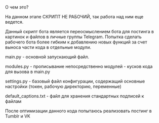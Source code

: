 О чем это?

На данном этапе СКРИПТ НЕ РАБОЧИЙ, так работа над ним еще ведется.

Данный скрипт бота является переосмыслением бота для постинга в картинок и файлов в личные группы Telegram. 
Попытка сделать рабочего бота более гибким к добавлению новых функций за счет выноса части кода в отдельные модули.

main.py - основной запускающий файл.

modules.py - прописывание непосредственно модулей - кусков кода для вызова в main.py

settings.py - базовый файл конфигурации, содержащий основные настройки (токен, рабочую директорию, переменные)

default_captions.txt - файл для хранения стандартных подписей к файлам

После оптимизации данного кода попытаюсь реализовать постинг в Tumblr и VK

